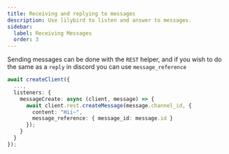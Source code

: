 ```yaml
---
title: Receiving and replying to messages
description: Use lilybird to listen and answer to messages.
sidebar:
  label: Receiving Messages
  order: 3
---
```


Sending messages can be done with the `REST` helper, and if you wish to do the same as a `reply` in discord you can use `message_reference`

```ts
await createClient({
  ...,
  listeners: {
    messageCreate: async (client, message) => {
      await client.rest.createMessage(message.channel_id, { 
        content: "Hii~",
        message_reference: { message_id: message.id }
      });
    }
  }
});
```
